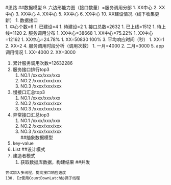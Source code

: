 #思路
##数据模型
9.  六边形能力图（接口数量）=服务调用分部
    1. XX中心
    2. XX中心
    3. XX中心
    4. XX中心
    5. XX中心
    6. XX中心
10. XX建设情况（线下收集更新）
    1. 数据接口   
        1. 中心个数=6
        1. 已建设=4
        1. 待建设=2
        1. 接口总数=2632
        1. 已上线=1512
        1. 待上线=1120
2. 服务调用分布
    1. XX中心=38668
    1. XX中心=75.22%
    1. XX中心=12162 
    1. XX中心=24.78% 
    1. XX=50830 100%
3. 平均响应时间（秒）
    1. XX=1
    2. XX=2
4. 服务调用时段分析（调用次数）
    1. 一月=4000
    2. 二月=3000
5. app调用情况
    1. XX=4000
    2. XX=3000    
1. 累计服务调用次数=12632286
6. 服务接口排行top3
    1. NO.1 /xxxx/xxx/xxx    
    1. NO.2 /xxxx/xxx/xxx    
    1. NO.3 /xxxx/xxx/xxx  
7. 慢接口汇总top3
    1. NO.1 /xxxx/xxx/xxx    
    1. NO.2 /xxxx/xxx/xxx    
    1. NO.3 /xxxx/xxx/xxx 
8. 异常接口汇总top3
    1. NO.1 /xxxx/xxx/xxx    
    1. NO.2 /xxxx/xxx/xxx    
    1. NO.3 /xxxx/xxx/xxx      
##抽象数据模型
1. key-value
2. List<key-value>
##设计模式
1.  建造者模式
    1. 获取数据库数据，构建结果
##并发
```text
尝试加入多线程，提高接口响应速度
130. Ez使用CountDownLatch协调子线程
```